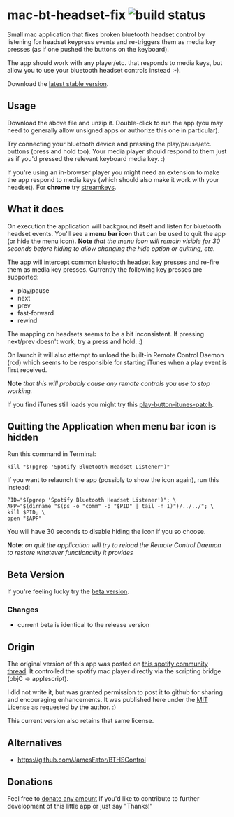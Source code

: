 mac-bt-headset-fix <img src='https://travis-ci.org/jguice/mac-bt-headset-fix.svg?branch=master' alt='build status'/>
==================

Small mac application that fixes broken bluetooth headset control by listening for headset keypress events and re-triggers them as media key presses (as if one pushed the buttons on the keyboard).

The app should work with any player/etc. that responds to media keys, but allow you to use your bluetooth headset controls instead :-).

Download the [latest stable version](https://s3-us-west-2.amazonaws.com/jguice/mac-bt-headset-fix/Spotify+Bluetooth+Headset+Listener.zip).

## Usage
Download the above file and unzip it.  Double-click to run the app (you may need to generally allow unsigned apps or authorize this one in particular).

Try connecting your bluetooth device and pressing the play/pause/etc. buttons (press and hold too).  Your media player should respond to them just as if you'd pressed the relevant keyboard media key. :)

If you're using an in-browser player you might need an extension to make the app respond to media keys (which should also make it work with your headset).  For **chrome** try [streamkeys](https://chrome.google.com/webstore/detail/streamkeys/ekpipjofdicppbepocohdlgenahaneen?hl=en).

## What it does
On execution the application will background itself and listen for bluetooth headset events.  You'll see a **menu bar icon** that can be used to quit the app (or hide the menu icon).  **Note** *that the menu icon will remain visible for 30 seconds before hiding to allow changing the hide option or quitting, etc.*

The app will intercept common bluetooth headset key presses and re-fire them as media key presses.  Currently the following key presses are supported:

- play/pause
- next
- prev
- fast-forward
- rewind

The mapping on headsets seems to be a bit inconsistent.  If pressing next/prev doesn't work, try a press and hold. :)

On launch it will also attempt to unload the built-in Remote Control Daemon (rcd) which seems to be responsible for starting iTunes when a play event is first received.

**Note** *that this will probably cause any remote controls you use to stop working.*

If you find iTunes still loads you might try this [play-button-itunes-patch](http://github.com/thebitguru/play-button-itunes-patch).

## Quitting the Application when menu bar icon is hidden
Run this command in Terminal:

    kill "$(pgrep 'Spotify Bluetooth Headset Listener')"

If you want to relaunch the app (possibly to show the icon again), run this instead:

    PID="$(pgrep 'Spotify Bluetooth Headset Listener')"; \
    APP="$(dirname "$(ps -o "comm" -p "$PID" | tail -n 1)")/../../"; \
    kill $PID; \
    open "$APP"

You will have 30 seconds to disable hiding the icon if you so choose.

 **Note**: *on quit the application will try to reload the Remote Control Daemon to restore whatever functionality it provides*

## Beta Version

If you're feeling lucky try the [beta version](https://s3-us-west-2.amazonaws.com/jguice/mac-bt-headset-fix-beta/Spotify+Bluetooth+Headset+Listener.zip).

### Changes
- current beta is identical to the release version

## Origin
The original version of this app was posted on [this spotify community thread](http://community.spotify.com/t5/Help-Desktop-Linux-Mac-and/Bluetooth-headset-buttons/m-p/161796).  It controlled the spotify mac player directly via the scripting bridge (objC -> applescript).

I did not write it, but was granted permission to post it to github for sharing and encouraging enhancements.  It was published here under the [MIT License](http://opensource.org/licenses/MIT) as requested by the author. :)

This current version also retains that same license.

## Alternatives
 - https://github.com/JamesFator/BTHSControl

## Donations
Feel free to <a href="https://www.paypal.com/cgi-bin/webscr?cmd=_s-xclick&amp;hosted_button_id=DT8G2EJMXLPLC">donate any amount</a> If you'd like to contribute to further development of this little app or just say "Thanks!"
